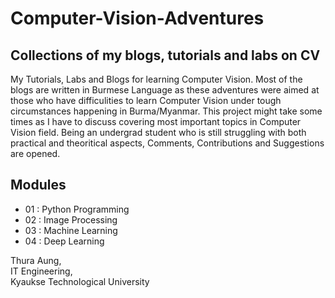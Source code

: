 # Computer-Vision-Adventures

## Collections of my blogs, tutorials and labs on CV

My Tutorials, Labs and Blogs for learning Computer Vision. Most of the blogs are written in Burmese Language as these adventures were aimed at those who have difficulities to learn Computer Vision under tough circumstances happening in Burma/Myanmar. This project might take some times as I have to discuss covering most important topics in Computer Vision field. Being an undergrad student who is still struggling with both practical and theoritical aspects, Comments, Contributions and Suggestions are opened.

## Modules

- 01 : Python Programming
- 02 : Image Processing
- 03 : Machine Learning
- 04 : Deep Learning

Thura Aung, <br />
IT Engineering, <br />
Kyaukse Technological University

